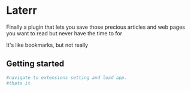 # Laterr

Finally a plugin that lets you save those precious articles and web pages you want to read but never have the time to for

It's like bookmarks, but not really

## Getting started

```sh
#navigate to extensions setting and load app.
#thats it
```
